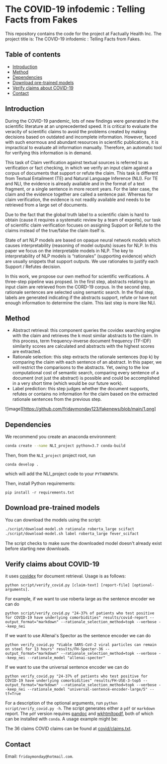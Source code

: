 # The COVID-19 infodemic : Telling Facts from Fakes
This repository contains the code for the project at Factually Health Inc. The project title is: The COVID-19 infodemic : Telling Facts from Fakes.

## Table of contents
- [Introduction](#Introduction)
- [Method](#Method)
- [Dependencies](#dependencies)
- [Download pre-trained models](#download-pre-trained-models)
- [Verify claims about COVID-19](#verify-claims-about-covid-19)
- [Contact](#contact)


## Introduction

During the COVID-19 pandemic, lots of new findings were generated in the scientific literature at an unprecedented speed. It is critical to evaluate the veracity of scientific claims to avoid the problems created by making decisions based on outdated and incomplete information. However, faced with such enormous and abundant resources in scientific publications, it is impractical to evaluate all information manually. Therefore, an automatic tool for verifying this information is in demand.
 
This task of Claim verification against textual sources is referred to as verification or fact checking, in which we verify an input claim against a corpus of documents that support or refute the claim. This task is different from Textual Entailment (TE) and Natural Language Inference (NLI). For TE and NLI, the evidence is already available and in the format of a text fragment, or a single sentence in more recent years. For the later case, the claim and the evidence together are called a sentence pair. Whereas for claim verification, the evidence is not readily available and needs to be retrieved from a large set of documents.
 
Due to the fact that the global truth label to a scientific claim is hard to obtain  (cause it requires a systematic review by a team of experts), our task of scientific claim verification focuses on assigning Support or Refute to the claims instead of the true/false the claim itself is.

State of art NLP models are based on opaque neural network models which  causes interpretability (reasoning of model outputs) issues for NLP. In this paper we focus on the interpretable models in NLP. The key to interpretability of NLP models is “rationales” (supporting evidence) which are usually snippets that support outputs. We use rationales to justify each Support / Refutes decision. 

In this work, we propose our own method for scientific verifications. A three-step pipeline was propsed. In the first step, abstracts relating to an input claim are retrieved from the CORD-19 corpus. In the second step, rationale sentences are selected using semantic search. In the final step, labels are generated indicating if the abstracts support, refute or have not enough information to determine the claim. This last step is more like NLI. 

## Method

- Abstract retrieval: this component queries the covidex searching engine with the claim and retrieves the k most similar abstracts to the claim. In this process, term frequency-inverse document frequency (TF-IDF) similarity scores are calculated and abstracts with the highest scores are extracted.
- Rationale selection: this step extracts the rationale sentences (top k) by comparing the claim with each sentence of an abstract. In this paper, we will restrict the comparisons to the abstracts. Yet, owing to the low computational cost of semantic search, comparing every sentence of a document (not just the abstract) is possible and could be accomplished in a very short time (which would be our future work).
- Label prediction: this step judges whether the document supports, refutes or contains no information for the claim based on the extracted rationale sentences from the previous step. 

![image][https://github.com/fridaymonday123/fakenews/blob/main/1.png]


## Dependencies

We recommend you create an anaconda environment:
```bash
conda create --name NLI_project python=3.7 conda-build
```
Then, from the `NLI_project` project root, run
```
conda develop .
```
which will add the NLI_project code to your `PYTHONPATH`.

Then, install Python requirements:
```
pip install -r requirements.txt
```

## Download pre-trained models

You can download the models using the script:
```bash
./script/download-model.sh rationale roberta_large scifact
./script/download-model.sh label roberta_large fever_scifact
```
The script checks to make sure the downloaded model doesn't already exist before starting new downloads.


## Verify claims about COVID-19

it uses [covidex](https://covidex.ai) for document retrieval.  Usage is as follows:

```shell
python script/verify_covid.py [claim-text] [report-file] [optional-arguments].
```
For example, if we want to use roberta large as the sentence encoder we can do
```shell
python script/verify_covid.py "24-37% of patients who test positive for COVID-19 have underlying comorbidities" results/covid-report --output_format="markdown" --rationale_selection_method=topk --verbose --keep_nei
```
If we want to use Allenai's Spector as the sentence encoder we can do
```shell
python verify_covid.py "Viable SARS-CoV-2 viral particles can remain on steel for 13 hours" results/FH-Specter-36 --output_format="markdown" --rationale_selection_method=topk --verbose --keep_nei --rationale_model "allenai-specter" 
```

If we want to use the universal sentence encoder we can do
```shell
python verify_covid.py "24-37% of patients who test positive for COVID-19 have underlying comorbidities" results/FH-USE-3-top5 --output_format="markdown" --rationale_selection_method=topk --verbose --keep_nei --rationale_model "universal-sentence-encoder-large/5" --tf=True
```
For a description of the optional arguments, run `python script/verify_covid.py -h`. The script generates either a `pdf` or `markdown` report. The `pdf` version requires [pandoc](https://pandoc.org) and [wkhtmltopdf](https://wkhtmltopdf.org), both of which can be installed with `conda`. A usage example might be:

The 36 claims COVID claims can be found at [covid/claims.txt](covid/claims.txt).

## Contact

Email: `fridaymonday@hotmail.com`.
